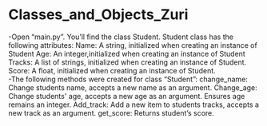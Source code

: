 # Classes_and_Objects_Zuri
-Open “main.py”. You’ll find the class Student. Student class has the following attributes:
 Name: A string, initialized when creating an instance of Student
 Age: An integer,initialized when creating an instance of Student
 Tracks: A list of strings, initialized when creating an instance of Student.
 Score: A float,  initialized when creating an instance of Student.    
-The following methods were created for class “Student”:
change_name: Change students name, accepts a new name as an argument.
Change_age: Change students' age, accepts a new age as an argument. Ensures age remains an integer.
Add_track: Add a new item to students tracks, accepts a new track as an argument.
get_score: Returns student’s score.
